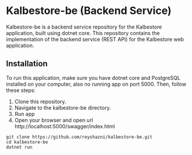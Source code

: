 ﻿# Kalbestore-be (Backend Service)

Kalbestore-be is a backend service repository for the Kalbestore application, built using dotnet core. This repository contains the implementation of the backend service (REST API) for the Kalbestore web application.

## Installation

To run this application, make sure you have dotnet core and PostgreSQL installed on your computer, also no running app on port 5000. Then, follow these steps:


1. Clone this repository.
2. Navigate to the kalbestore-be directory.
3. Run app
4. Open your browser and open url http://localhost:5000/swagger/index.html
```
git clone https://github.com/reyshazni/kalbestore-be.git
cd kalbestore-be
dotnet run
```